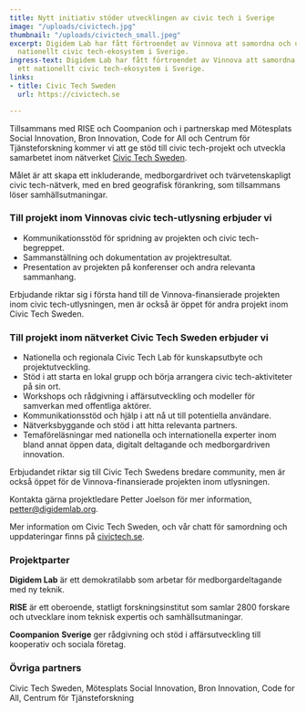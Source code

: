 ```yaml
---
title: Nytt initiativ stöder utvecklingen av civic tech i Sverige
image: "/uploads/civictech.jpg"
thumbnail: "/uploads/civictech_small.jpeg"
excerpt: Digidem Lab har fått förtroendet av Vinnova att samordna och utveckla ett
  nationellt civic tech-ekosystem i Sverige.
ingress-text: Digidem Lab har fått förtroendet av Vinnova att samordna och utveckla
  ett nationellt civic tech-ekosystem i Sverige.
links:
- title: Civic Tech Sweden
  url: https://civictech.se

---
```

Tillsammans med RISE och Coompanion och i partnerskap med Mötesplats Social Innovation, Bron Innovation, Code for All och Centrum för Tjänsteforskning kommer vi att ge stöd till civic tech-projekt och utveckla samarbetet inom nätverket [Civic Tech Sweden](https://civictech.se).

Målet är att skapa ett inkluderande, medborgardrivet och tvärvetenskapligt civic tech-nätverk, med en bred geografisk förankring, som tillsammans löser samhällsutmaningar.

### Till projekt inom Vinnovas civic tech-utlysning erbjuder vi

* Kommunikationsstöd för spridning av projekten och civic tech-begreppet.
* Sammanställning och dokumentation av projektresultat.
* Presentation av projekten på konferenser och andra relevanta sammanhang.

Erbjudande riktar sig i första hand till de Vinnova-finansierade projekten inom civic tech-utlysningen, men är också är öppet för andra projekt inom Civic Tech Sweden.

### Till projekt inom nätverket Civic Tech Sweden erbjuder vi

* Nationella och regionala Civic Tech Lab för kunskapsutbyte och projektutveckling.
* Stöd i att starta en lokal grupp och börja arrangera civic tech-aktiviteter på sin ort.
* Workshops och rådgivning i affärsutveckling och modeller för samverkan med offentliga aktörer.
* Kommunikationsstöd och hjälp i att nå ut till potentiella användare.
* Nätverksbyggande och stöd i att hitta relevanta partners.
* Temaföreläsningar med nationella och internationella experter inom bland annat öppen data, digitalt deltagande och medborgardriven innovation.

Erbjudandet riktar sig till Civic Tech Swedens bredare community, men är också öppet för de Vinnova-finansierade projekten inom utlysningen.

Kontakta gärna projektledare Petter Joelson för mer information, [petter@digidemlab.org](mailto:petter@digidemlab.org).

Mer information om Civic Tech Sweden, och vår chatt för samordning och uppdateringar finns på [civictech.se](https://civictech.se).

### Projektparter

**Digidem Lab** är ett demokratilabb som arbetar för medborgardeltagande med ny teknik.

**RISE** är ett oberoende, statligt forskningsinstitut som samlar 2800 forskare och utvecklare inom teknisk expertis och samhällsutmaningar.

**Coompanion** **Sverige** ger rådgivning och stöd i affärsutveckling till kooperativ och sociala företag.

### Övriga partners

Civic Tech Sweden, Mötesplats Social Innovation, Bron Innovation, Code for All, Centrum för Tjänsteforskning